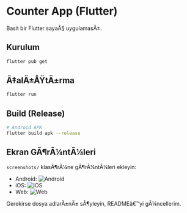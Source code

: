 ﻿# Counter App (Flutter)

Basit bir Flutter sayaÃ§ uygulamasÄ±.

## Kurulum
```bash
flutter pub get
```

## Ã‡alÄ±ÅŸtÄ±rma
```bash
flutter run
```

## Build (Release)
```bash
# Android APK
flutter build apk --release
```

## Ekran GÃ¶rÃ¼ntÃ¼leri
`screenshots/` klasÃ¶rÃ¼ne gÃ¶rÃ¼ntÃ¼leri ekleyin:
- Android: ![Android](screenshots/android.png)
- iOS: ![iOS](screenshots/ios.png)
- Web: ![Web](screenshots/web.png)

Gerekirse dosya adlarÄ±nÄ± sÃ¶yleyin, READMEâ€™yi gÃ¼ncellerim.